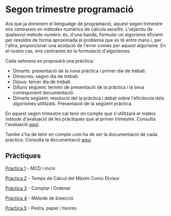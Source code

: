# Segon trimestre programació

Ara que ja dominem el llenguatge de programació, aquest segon trimestre ens centrarem en mètodes numèrics de càlculs senzills. L'objectiu de qualsevol mètode numèric és, d'una banda, formular un algorisme eficient per resoldre de forma aproximada el problema que es té entre mans i, per l'altra, proporcionar una acotació de l'error comés per aquest algorisme. En el nostre cas, ens centrarem en la formulació d'algorismes.

Cada setmana es proposarà una pràctica:

- Dimarts: presentació de la nova pràctica i primer dia de treball.
- Dimecres: segon dia de treball.
- Dijous: tercer dia de treball.
- Dilluns següent: termini de presentació de la pràctica i la seva corresponent documentació.
- Dimarts següent: resolució del la pràctica i debat sobre l'eficiència dels algorismes utilitzats. Presentació de la següent pràctica.

En aquest segon trimestre cal tenir en compte que s'utilitzarà el mateix mètode d'avaluació de les pràctiques que al primer trimestre. Consulta l'avaluació [aquí](./Altres%20documents/Avaluació_pràctiques.md).

 També s'ha de tenir en compte com ha de ser la documentació de cada pràctica. Consulta la documentació [aquí](./Altres%20documents/Documentació.md).

## Pràctiques

[Pràctica 1](./Pràctica_1/README.md) - MCD i mcm

[Pràctica 2](./Pràctica_2/README.md) - Temps de Càlcul del Màxim Comú Divisor

[Pràctica 3](./Pràctica_3/README.md) -  Comptar i Ordenar

[Pràctica 4](./Pràctica_4/README.md) -  Mètode de bisecció

[Pràctica 5](./Pràctica_5/README.md) -  Pedra, paper i tisores
